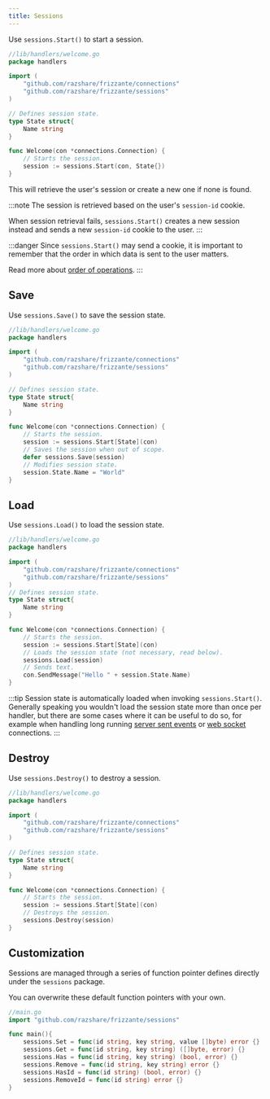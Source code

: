 ```yaml
---
title: Sessions
---
```


Use `sessions.Start()` to start a session.

```go
//lib/handlers/welcome.go
package handlers

import (
    "github.com/razshare/frizzante/connections"
    "github.com/razshare/frizzante/sessions"
)

// Defines session state.
type State struct{
    Name string
}

func Welcome(con *connections.Connection) {
    // Starts the session.
    session := sessions.Start(con, State{})
}
```

This will retrieve the user's session or create a new one if none is found.

:::note
The session is retrieved based on the user's `session-id` cookie.

When session retrieval fails, `sessions.Start()` creates a 
new session instead and sends a new `session-id` cookie to the user.
:::

:::danger
Since `sessions.Start()` may send a cookie, it is important to remember that
the order in which data is sent to the user matters.

Read more about [order of operations](../order-of-operations).
:::

## Save

Use `sessions.Save()` to save the session state.

```go
//lib/handlers/welcome.go
package handlers

import (
    "github.com/razshare/frizzante/connections"
    "github.com/razshare/frizzante/sessions"
)

// Defines session state.
type State struct{
    Name string
}

func Welcome(con *connections.Connection) {
    // Starts the session.
    session := sessions.Start[State](con)
    // Saves the session when out of scope.
    defer sessions.Save(session)
    // Modifies session state.
    session.State.Name = "World"
}
```

## Load

Use `sessions.Load()` to load the session state.

```go
//lib/handlers/welcome.go
package handlers

import (
    "github.com/razshare/frizzante/connections"
    "github.com/razshare/frizzante/sessions"
)
// Defines session state.
type State struct{
    Name string
}

func Welcome(con *connections.Connection) {
    // Starts the session.
    session := sessions.Start[State](con)
    // Loads the session state (not necessary, read below).
    sessions.Load(session)
    // Sends text.
    con.SendMessage("Hello " + session.State.Name)
}
```

:::tip
Session state is automatically loaded when invoking `sessions.Start()`.\
Generally speaking you wouldn't load the session state more than once per handler,
but there are some cases where it can be useful to do so, for example when handling
long running [server sent events](../server-sent-events) or [web socket](../web-sockets) connections.
:::

## Destroy

Use `sessions.Destroy()` to destroy a session.

```go
//lib/handlers/welcome.go
package handlers

import (
    "github.com/razshare/frizzante/connections"
    "github.com/razshare/frizzante/sessions"
)

// Defines session state.
type State struct{
    Name string
}

func Welcome(con *connections.Connection) {
    // Starts the session.
    session := sessions.Start[State](con)
    // Destroys the session.
    sessions.Destroy(session)
}
```

## Customization

Sessions are managed through a series of function pointer defines directly under the `sessions` package.

You can overwrite these default function pointers with your own.


```go
//main.go
import "github.com/razshare/frizzante/sessions"

func main(){
    sessions.Set = func(id string, key string, value []byte) error {}
    sessions.Get = func(id string, key string) ([]byte, error) {}
    sessions.Has = func(id string, key string) (bool, error) {}
    sessions.Remove = func(id string, key string) error {}
    sessions.HasId = func(id string) (bool, error) {}
    sessions.RemoveId = func(id string) error {}
}
```